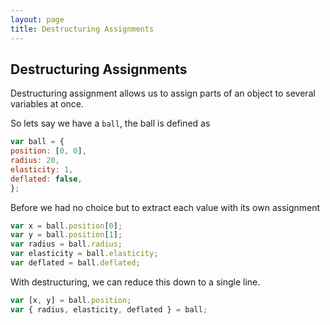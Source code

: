 ```yaml
---
layout: page
title: Destructuring Assignments
---
```


## Destructuring Assignments

Destructuring assignment allows us to assign parts of an object to several
variables at once.

So lets say we have a `ball`, the ball is defined as

```javascript
var ball = {
position: [0, 0],
radius: 20,
elasticity: 1,
deflated: false,
};
```

Before we had no choice but to extract each value with its own assignment

```javascript
var x = ball.position[0];
var y = ball.position[1];
var radius = ball.radius;
var elasticity = ball.elasticity;
var deflated = ball.deflated;
```

With destructuring, we can reduce this down to a single line.

```javascript
var [x, y] = ball.position;
var { radius, elasticity, deflated } = ball;
```

